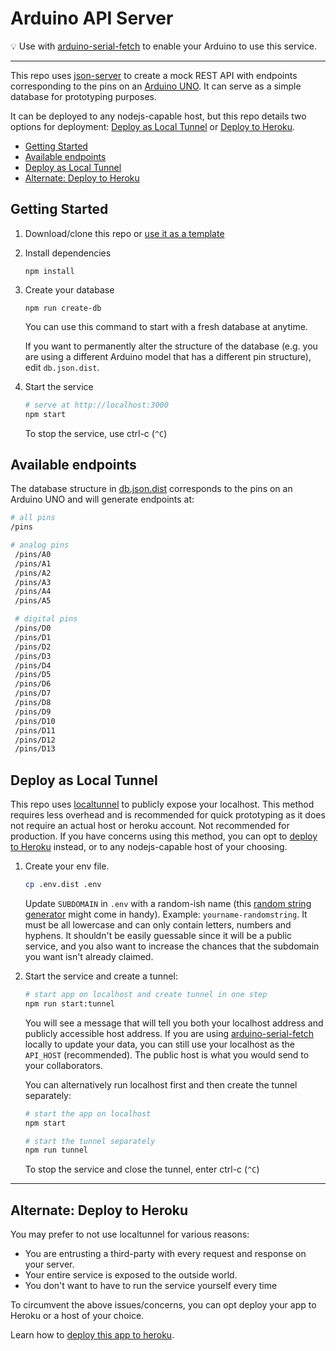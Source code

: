 # Arduino API Server

💡 Use with [arduino-serial-fetch](https://github.com/soundasobject21/arduino-serial-fetch) to enable your Arduino to use this service.

---

This repo uses [json-server](https://github.com/typicode/json-server) to create a mock REST API with endpoints corresponding to the pins on an [Arduino UNO](https://www.arduino.cc/). It can serve as a simple database for prototyping purposes.

It can be deployed to any nodejs-capable host, but this repo details two options for deployment: [Deploy as Local Tunnel](#deploy-as-local-tunnel) or [Deploy to Heroku](README_heroku.md).

- [Getting Started](#getting-started)
- [Available endpoints](#available-endpoints)
- [Deploy as Local Tunnel](#deploy-as-local-tunnel)
- [Alternate: Deploy to Heroku](#alternate-deploy-to-heroku)

## Getting Started

1. Download/clone this repo or [use it as a template](https://github.com/soundasobject21/arduino-api-server/generate)
2. Install dependencies

   ```
   npm install
   ```

3. Create your database

   ```
   npm run create-db
   ```

   You can use this command to start with a fresh database at anytime.

   If you want to permanently alter the structure of the database (e.g. you are using a different Arduino model that has a different pin structure), edit `db.json.dist`.

4. Start the service

   ```bash
   # serve at http://localhost:3000
   npm start
   ```

   To stop the service, use ctrl-c (`^C`)

## Available endpoints

The database structure in [db.json.dist](db.json.dist) corresponds to the pins on an Arduino UNO and will generate endpoints at:

```bash
# all pins
/pins

# analog pins
 /pins/A0
 /pins/A1
 /pins/A2
 /pins/A3
 /pins/A4
 /pins/A5

 # digital pins
 /pins/D0
 /pins/D1
 /pins/D2
 /pins/D3
 /pins/D4
 /pins/D5
 /pins/D6
 /pins/D7
 /pins/D8
 /pins/D9
 /pins/D10
 /pins/D11
 /pins/D12
 /pins/D13
```

## Deploy as Local Tunnel

This repo uses [localtunnel](https://github.com/localtunnel/localtunnel) to publicly expose your localhost. This method requires less overhead and is recommended for quick prototyping as it does not require an actual host or heroku account. Not recommended for production. If you have concerns using this method, you can opt to [deploy to Heroku](#alternate-deploy-to-heroku) instead, or to any nodejs-capable host of your choosing.

1. Create your env file.

   ```bash
   cp .env.dist .env
   ```

   Update `SUBDOMAIN` in `.env` with a random-ish name (this [random string generator](https://www.random.org/strings/?num=1&len=10&digits=on&loweralpha=on&unique=on&format=html&rnd=new) might come in handy). Example: `yourname-randomstring`. It must be all lowercase and can only contain letters, numbers and hyphens. It shouldn't be easily guessable since it will be a public service, and you also want to increase the chances that the subdomain you want isn't already claimed.

2. Start the service and create a tunnel:

   ```bash
   # start app on localhost and create tunnel in one step
   npm run start:tunnel
   ```

   You will see a message that will tell you both your localhost address and publicly accessible host address. If you are using [arduino-serial-fetch](https://github.com/soundasobject21/arduino-serial-fetch) locally to update your data, you can still use your localhost as the `API_HOST` (recommended). The public host is what you would send to your collaborators.

   You can alternatively run localhost first and then create the tunnel separately:

   ```bash
   # start the app on localhost
   npm start

   # start the tunnel separately
   npm run tunnel
   ```

   To stop the service and close the tunnel, enter ctrl-c (`^C`)

---

## Alternate: Deploy to Heroku

You may prefer to not use localtunnel for various reasons:

- You are entrusting a third-party with every request and response on your server.
- Your entire service is exposed to the outside world.
- You don't want to have to run the service yourself every time

To circumvent the above issues/concerns, you can opt deploy your app to Heroku or a host of your choice.

Learn how to [deploy this app to heroku](README_heroku.md).
